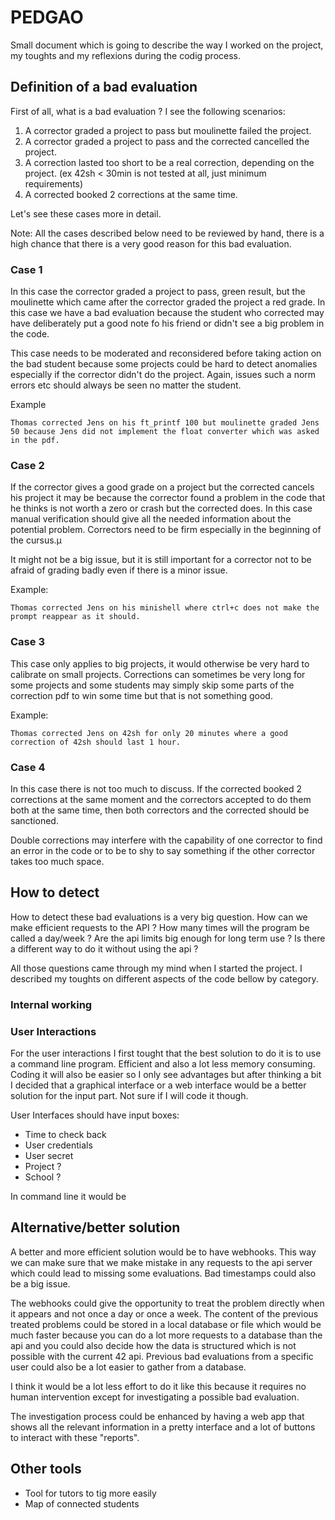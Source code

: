# PEDGAO

Small document which is going to describe the way I worked on the project, my toughts and my reflexions during the codig process.

## Definition of a bad evaluation

First of all, what is a bad evaluation ? I see the following scenarios:
1. A corrector graded a project to pass but moulinette failed the project.
2. A corrector graded a project to pass and the corrected cancelled the project.
3. A correction lasted too short to be a real correction, depending on the project. (ex 42sh < 30min is not tested at all, just minimum requirements)
4. A corrected booked 2 corrections at the same time.

Let's see these cases more in detail.

Note: All the cases described below need to be reviewed by hand, there is a high chance that there is a very good reason
for this bad evaluation.

### Case 1
In this case the corrector graded a project to pass, green result, but the moulinette which came after the corrector graded the project a red grade.
In this case we have a bad evaluation because the student who corrected may have deliberately put a good note fo his friend
or didn't see a big problem in the code.

This case needs to be moderated and reconsidered before taking action on the bad student because some projects could be hard to detect anomalies especially
if the corrector didn't do the project. Again, issues such a norm errors etc should always be seen no matter the student.

Example 
```text
Thomas corrected Jens on his ft_printf 100 but moulinette graded Jens 50 because Jens did not implement the float converter which was asked in the pdf.
```

### Case 2
If the corrector gives a good grade on a project but the corrected cancels his project it may be because the corrector 
found a problem in the code that he thinks is not worth a zero or crash but the corrected does. In this case manual verification 
should give all the needed information about the potential problem. Correctors need to be firm especially in the beginning of the cursus.µ

It might not be a big issue, but it is still important for a corrector not to be afraid of grading badly even if there is a minor issue.

Example:
```text
Thomas corrected Jens on his minishell where ctrl+c does not make the prompt reappear as it should.
```

### Case 3
This case only applies to big projects, it would otherwise be very hard to calibrate on small projects. Corrections can 
sometimes be very long for some projects and some students may simply skip some parts of the correction pdf to win some 
time but that is not something good.

Example:
```text
Thomas corrected Jens on 42sh for only 20 minutes where a good correction of 42sh should last 1 hour.
```

### Case 4
In this case there is not too much to discuss. If the corrected booked 2 corrections at the same moment and the correctors
accepted to do them both at the same time, then both correctors and the corrected should be sanctioned.

Double corrections may interfere with the capability of one corrector to find an error in the code or to be to shy to 
say something if the other corrector takes too much space.

## How to detect

How to detect these bad evaluations is a very big question. How can we make efficient requests to the API ?
How many times will the program be called a day/week ? Are the api limits big enough for long term use ? 
Is there a different way to do it without using the api ?

All those questions came through my mind when I started the project. I described my toughts on different aspects of the
code bellow by category.

### Internal working



### User Interactions

For the user interactions I first tought that the best solution to do it is to use a command line program. Efficient and
also a lot less memory consuming. Coding it will also be easier so I only see advantages but after thinking a bit I
decided that a graphical interface or a web interface would be a better solution for the input part. Not sure if I will 
code it though.

User Interfaces should have input boxes:
- Time to check back
- User credentials
- User secret
- Project ?
- School ?

In command line it would be 

## Alternative/better solution

A better and more efficient solution would be to have webhooks. This way we can make sure that we make mistake in any requests
to the api server which could lead to missing some evaluations. Bad timestamps could also be a big issue.

The webhooks could give the opportunity to treat the problem directly when it appears and not once a day or once a week.
The content of the previous treated problems could be stored in a local database or file which would be much faster because
you can do a lot more requests to a database than the api and you could also decide how the data is structured which
is not possible with the current 42 api. Previous bad evaluations from a specific user could also be a lot easier to gather
from a database.

I think it would be a lot less effort to do it like this because it requires no human intervention except for investigating
a possible bad evaluation.

The investigation process could be enhanced by having a web app that shows all the relevant information in a pretty interface
and a lot of buttons to interact with these "reports".

## Other tools

- Tool for tutors to tig more easily
- Map of connected students